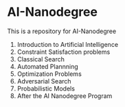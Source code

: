 # AI-Nanodegree
This is a repository for AI-Nanodegree

1. Introduction to Artificial Intelligence
2. Constraint Satisfaction problems
3. Classical Search
4. Automated Plannning
5. Optimization Problems
6. Adversarial Search
7. Probabilistic Models
8. After the AI Nanodegree Program
